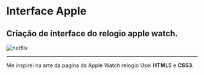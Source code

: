 # Interface Apple
 
 Criação de interface do relogio apple watch.
 ---
![netflix](https://user-images.githubusercontent.com/79069373/114936729-3377f980-9e13-11eb-82eb-5505a90f9939.jpg)


---
 
 Me inspirei na arte da pagina da Apple Watch relogio
 Usei **HTML5** e **CSS3.**
